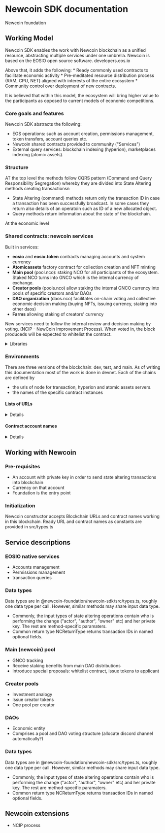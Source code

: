 # Newcoin SDK documentation
Newcoin foundation

## 


## Working Model

Newcoin SDK enables the work with Newcoin blockchain as a unified resource, abstracting multiple services under one umbrella. 
Newcoin is based on the EOSIO open source software. developers.eos.io

<p>Above that, it adds the following: 
* Ready commonly used contracts to facilitate economic activity
* Pre-meditated resource distribution process (RAM, CPU, NET) aligned with interests of the entire ecosystem
* Community control over deployment of new contracts.</p>
<p>
It is believed that within this model, the ecosystem will bring higher value to the participants as opposed 
to current models of economic competitions.</p>

### Core goals and features
Newcoin SDK abstracts the following:
* EOS operations: such as account creation, permissions management, token transfers, account queries etc.
* Newcoin shared contracts provided to community ("Services")
* External query services: blockchain indexing (hyperion), marketplaces indexing (atomic assets).

### Structure 
AT the top level the methods follow CQRS pattern (Command and Query Responsibility Segregation) whereby 
they are divided into State Altering methods creating transactionsn

* State Altering (command) methods return only the transaction ID in case a transaction has been successfully
broadcast. In some cases they return also details of an operatoin such as ID of a new allocated object.
* Query methods return information about the state of the blockchain.

At the economic level 

### Shared contracts: newcoin services 

Built in services: 
* **eosio** and **eosio.token** contracts managing accounts and system currency 
* **Atomicassets** factory contract for collection creation and NFT minting
* **Main pool** (pool.nco): staking NCO for all participants of the ecosystem. Staked NCO turns into GNCO which is the internal currency of exchange.
* **Creator pools** (pools.nco) allow staking the internal GNCO currency into pools of specific creators and/or DAOs
* **DAO organization** (daos.nco) facilitates on-chain voting and collective economic decision making (buying NFTs, issuing currency, staking into other daos)
* **Farms** allowing staking of creators' currency

New services need to follow the internal review and decision making by voting. 
(NCIP - NewCoin Improvement Process). When voted in, the block produceds will be expected to whitelist the contract. 

<details>
<summary>Libraries</summary>
<p>The pools and DAO contracts have their own libraries:
  * pool.nco  - https://github.com/@newcoin-foundation/newcoin.pool-js,  npm i @newcoin-foundation/newcoin.pool-js
  * pools.nco - https://github.com/@newcoin-foundation/newcoin.pools-js, npm i @newcoin-foundation/newcoin.pools-js
  * daos.nco  - https://github.com/@newcoin-foundation/newcoin.daos-js,  npm i @newcoin-foundation/newcoin.daos-js
  * farms.nco TBD
  * atomicassets
</p>
</details>

### Environments

  There are three versions of the blockchain: dev, test, and main. As of writing this documentation most of the work is done in devnet.
  Each of the chains are defined by
  * the urls of node for transaction, hyperion and atomic assets servers.
  * the names of the specific contract instances
 
#### Lists of URLs 
  <details>
  Devnet: 
  * 
  Testnet:
  * 
  Mainnet
  * 
  </details> 
   
#### Contract account names
  <details>
  Devnet
  Testnet
  Mainnet
  </details>

## Working with Newcoin

### Pre-requisites

* An account with private key in order to send state altering transactions into blockchain
* Currency on that account
* Foundation is the entry point

### Initialization

Newcoin constructor accepts Blockchain URLs and contract names working in this blockchain. 
Ready URL and contract names as constants are provided in src/types.ts

## Service descriptions
  
### EOSIO native services
  * Accounts management 
  * Permissions management
  * transaction queries
   
### Data types 

Data types are in @newcoin-foundation/newcoin-sdk/src/types.ts, roughly one data type per call. 
However, similar methods may share input data type. 
  
* Commonly, the input types of state altering operations contain who is performing the change ("actor", "author", "owner" etc) and her private key. 
The rest are method-specific paramaters.
* Common return type NCReturnType returns transaction IDs in named optional fields.

### Main (newcoin) pool 
  * GNCO tracking
  * Receive staking benefits from main DAO distributions
  * Introduce special proposals: whitelist contract, issue tokens to applicant
  
### Creator pools
  * Investment analogy
  * Issue creator tokens
  * One pool per creator 
  
### DAOs
  * Economic entity
  * Comprises a pool and DAO voting structure (allocate discord channel automatically?)

### Data types 

Data types are in @newcoin-foundation/newcoin-sdk/src/types.ts, roughly one data type per call. However, similar methods may share input data type. 
  
* Commonly, the input types of state altering operations contain who is performing the change ("actor", "author", "owner" etc) and her private key. 
The rest are method-specific paramaters.
* Common return type NCReturnType returns transaction IDs in named optional fields.


## Newcoin extensions
  * NCIP process 
  
